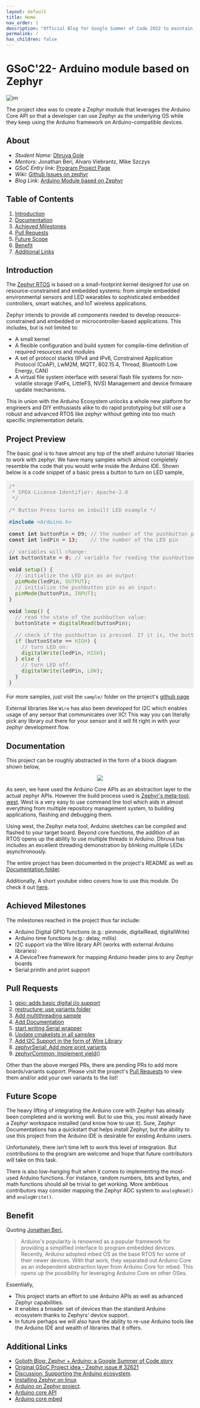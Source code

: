 ```yaml
---
layout: default
title: Home
nav_order: 1
description: "Official Blog for Google Summer of Code 2022 to maintain Documentation, progress logs and research"
permalink: /
has_children: false
---
```


# GSoC'22- Arduino module based on Zephyr

![im](assets/images/website_header.png)

The project idea was to create a Zephyr module that leverages the Arduino Core API so that a developer can use Zephyr as the underlying OS while they keep using the Arduino framework on Arduino-compatible devices.

## About
- _Student Name:_ [Dhruva Gole](https://dhruvagole.tech)
- _Mentors:_ Jonathan Beri, Alvaro Viebrantz, Mike Szczys
- _GSoC Entry link:_ [Program Project Page](https://summerofcode.withgoogle.com/programs/2022/projects/CLdtJiEB)
- _Wiki:_ [Github Issues on zephyr](https://github.com/zephyrproject-rtos/zephyr/issues/32621)
- _Blog Link:_ [Arduino Module based on Zephyr](https://dhruvag2000.github.io/Blog-GSoC22/) <br>

## Table of Contents
1. [Introduction](#intro)
2. [Documentation](#docs)
3. [Achieved Milestones](#milestones)
4. [Pull Requests](#pr)
5. [Future Scope](#scope)
6. [Benefit](#benefit)
7. [Additional Links](#ref)

## Introduction <a name="intro"></a>

The [Zephyr RTOS](https://docs.zephyrproject.org/latest/introduction/index.html) is based on a small-footprint kernel designed for use on resource-constrained and embedded systems: from simple embedded environmental sensors and LED wearables to sophisticated embedded controllers, smart watches, and IoT wireless applications.

Zephyr intends to provide all components needed to develop resource-constrained and embedded or microcontroller-based applications. This includes, but is not limited to:
- A small kernel
- A flexible configuration and build system for compile-time definition of required resources and modules
- A set of protocol stacks (IPv4 and IPv6, Constrained Application Protocol (CoAP), LwM2M, MQTT, 802.15.4, Thread, Bluetooth Low Energy, CAN)
- A virtual file system interface with several flash file systems for non-volatile storage (FatFs, LittleFS, NVS)
Management and device firmware update mechanisms.

This in union with the Arduino Ecosystem unlocks a whole new platform for engineers and DIY enthusiasts alike to
do rapid prototyping but still use a robust and advanced RTOS like zephyr without getting into too much specific
implementation details.

## Project Preview

The basic goal is to have almost any top of the shelf arduino tutorial/ libaries to work with zephyr. We have many
samples which almost completely resemble the code that you would write inside the Arduino IDE. Shown below is a code
snippet of a basic press a button to turn on LED sample,

<pre class="hljs" style="display: block; overflow-x: auto; padding: 0.5em; background: rgb(240, 240, 240); color: rgb(68, 68, 68);"><span class="hljs-comment" style="color: rgb(136, 136, 136);">/*
 * SPDX-License-Identifier: Apache-2.0
 */</span>

<span class="hljs-comment" style="color: rgb(136, 136, 136);">/* Button Press turns on inbuilt LED example */</span>

<span class="hljs-meta" style="color: rgb(31, 113, 153);">#<span class="hljs-meta-keyword" style="font-weight: 700;">include</span> <span class="hljs-meta-string" style="color: rgb(77, 153, 191);">&lt;Arduino.h&gt;</span></span>

<span class="hljs-keyword" style="font-weight: 700;">const</span> <span class="hljs-keyword" style="font-weight: 700;">int</span> buttonPin = D9; <span class="hljs-comment" style="color: rgb(136, 136, 136);">// the number of the pushbutton pin</span>
<span class="hljs-keyword" style="font-weight: 700;">const</span> <span class="hljs-keyword" style="font-weight: 700;">int</span> ledPin = <span class="hljs-number" style="color: rgb(136, 0, 0);">13</span>;    <span class="hljs-comment" style="color: rgb(136, 136, 136);">// the number of the LED pin</span>

<span class="hljs-comment" style="color: rgb(136, 136, 136);">// variables will change:</span>
<span class="hljs-keyword" style="font-weight: 700;">int</span> buttonState = <span class="hljs-number" style="color: rgb(136, 0, 0);">0</span>; <span class="hljs-comment" style="color: rgb(136, 136, 136);">// variable for reading the pushbutton status</span>

<span class="hljs-keyword" style="font-weight: 700;">void</span> <span class="hljs-built_in" style="color: rgb(57, 115, 0);">setup</span>() {
  <span class="hljs-comment" style="color: rgb(136, 136, 136);">// initialize the LED pin as an output:</span>
  <span class="hljs-built_in" style="color: rgb(57, 115, 0);">pinMode</span>(ledPin, <span class="hljs-literal" style="color: rgb(120, 169, 96);">OUTPUT</span>);
  <span class="hljs-comment" style="color: rgb(136, 136, 136);">// initialize the pushbutton pin as an input:</span>
  <span class="hljs-built_in" style="color: rgb(57, 115, 0);">pinMode</span>(buttonPin, <span class="hljs-literal" style="color: rgb(120, 169, 96);">INPUT</span>);
}

<span class="hljs-keyword" style="font-weight: 700;">void</span> <span class="hljs-built_in" style="color: rgb(57, 115, 0);">loop</span>() {
  <span class="hljs-comment" style="color: rgb(136, 136, 136);">// read the state of the pushbutton value:</span>
  buttonState = <span class="hljs-built_in" style="color: rgb(57, 115, 0);">digitalRead</span>(buttonPin);

  <span class="hljs-comment" style="color: rgb(136, 136, 136);">// check if the pushbutton is pressed. If it is, the buttonState is HIGH:</span>
  <span class="hljs-built_in" style="color: rgb(57, 115, 0);">if</span> (buttonState == <span class="hljs-literal" style="color: rgb(120, 169, 96);">HIGH</span>) {
    <span class="hljs-comment" style="color: rgb(136, 136, 136);">// turn LED on:</span>
    <span class="hljs-built_in" style="color: rgb(57, 115, 0);">digitalWrite</span>(ledPin, <span class="hljs-literal" style="color: rgb(120, 169, 96);">HIGH</span>);
  } <span class="hljs-built_in" style="color: rgb(57, 115, 0);">else</span> {
    <span class="hljs-comment" style="color: rgb(136, 136, 136);">// turn LED off:</span>
    <span class="hljs-built_in" style="color: rgb(57, 115, 0);">digitalWrite</span>(ledPin, <span class="hljs-literal" style="color: rgb(120, 169, 96);">LOW</span>);
  }
}</pre>

For more samples, just visit the ``sample/`` folder on the project's [github page](https://github.com/zephyrproject-rtos/gsoc-2022-arduino-core)

External libraries like ``Wire`` has also been developed for I2C which enables usage of any sensor that communicates over
IIC! This way you can literally pick any library out there for your sensor and it will fit right in with your zephyr
development flow.

## Documentation <a name="docs"></a>

This project can be roughly abstracted in the form of a block diagram shown below,

<p align="center">
  <img src="assets/images/main_flow.png" />
</p>

As seen, we have used the Arduino Core APIs as an abstraction layer to the actual zephyr APIs. However the build process
used is [Zephyr's meta-tool: west](https://docs.zephyrproject.org/latest/develop/west/index.html).
West is a very easy to use command line tool which aids in almost everything from multiple repository management system,
to building applications, flashing and debugging them.

Using west, the Zephyr meta tool, Arduino sketches can be compiled and flashed to your target board. Beyond core functions, the addition of an RTOS opens up the ability to use multiple threads in Arduino. Dhruva has includes an excellent threading demonstration by blinking multiple LEDs asynchronously.

The entire project has been documented in the project's README as well as [Documentation folder](https://github.com/zephyrproject-rtos/gsoc-2022-arduino-core/tree/main/documentation).

Additionally, A short youtube video covers how to use this module. Do check it out [here](https://www.youtube.com/watch?v=0Byv6X1sKrk).

## Achieved Milestones <a name="milestones"></a>

The milestones reached in the project thus far include:

- Arduino Digital GPIO functions (e.g.: pinmode, digitalRead, digitalWrite)
- Arduino time functions (e.g.: delay, millis)
- I2C support via the Wire library API (works with external Arduino libraries)
- A DeviceTree framework for mapping Arduino header pins to any Zephyr boards
- Serial.println and print support

## Pull Requests <a name="pr"></a>

1. [gpio: adds basic digital i/o support](https://github.com/zephyrproject-rtos/gsoc-2022-arduino-core/pull/7)
2. [restructure: use variants folder](https://github.com/zephyrproject-rtos/gsoc-2022-arduino-core/pull/17)
3. [Add multithreading sample](https://github.com/zephyrproject-rtos/gsoc-2022-arduino-core/pull/18)
4. [Add Documentation](https://github.com/zephyrproject-rtos/gsoc-2022-arduino-core/pull/20)
5. [start writing Serial wrapper](https://github.com/zephyrproject-rtos/gsoc-2022-arduino-core/pull/30)
6. [Update cmakelists in all samples](https://github.com/zephyrproject-rtos/gsoc-2022-arduino-core/pull/31)
7. [Add I2C Support in the form of Wire Library](https://github.com/zephyrproject-rtos/gsoc-2022-arduino-core/pull/34)
8. [zephyrSerial: Add more print variants](https://github.com/zephyrproject-rtos/gsoc-2022-arduino-core/pull/39)
9. [zephyrCommon: Implement yield()](https://github.com/zephyrproject-rtos/gsoc-2022-arduino-core/pull/41)

Other than the above merged PRs, there are pending PRs to add more boards/variants support. Please visit the project's
[Pull Requests](https://github.com/zephyrproject-rtos/gsoc-2022-arduino-core/pulls) to view them and/or add your own
variants to the list!

## Future Scope <a name="scope"></a>

The heavy lifting of integrating the Arduino core with Zephyr has already been completed and is working well. But to use
this, you must already have a Zephyr workspace installed (and know how to use it). Sure, Zephyr Documentations has a
quickstart that helps install Zephyr, but the ability to use this project from the Arduino IDE is desirable for existing
Arduino users.

Unfortunately, there isn’t time left to work this level of integration. But contributions to the program are welcome and
hope that future contributors will take on this task.

There is also low-hanging fruit when it comes to implementing the most-used Arduino functions. For instance, random
numbers, bits and bytes, and math functions should all be trivial to get working. More ambitious contributors may
consider mapping the Zephyr ADC system to ``analogRead()`` and ``analogWrite()``.

## Benefit <a name="benefit"></a>

Quoting [Jonathan Beri](https://github.com/beriberikix),

> Arduino's popularity is renowned as a popular framework for providing a simplified interface to program embedded devices. Recently, Arduino adopted mbed OS as the base RTOS for some of their newer devices. With that work, they separated out Arduino Core as an independent abstraction layer from Arduino Core for mbed. This opens up the possibility for leveraging Arduino Core on other OSes.


Essentially,
- This project starts an effort to use Arduino APIs as well as advanced Zephyr capabilities. 
- It enables a broader set of devices than the standard Arduino ecosystem thanks to Zephyrs' device support.
- In future perhaps we will also have the ability to re-use Arduino tools like the Arduino IDE and wealth of libraries that it offers.

## Additional Links <a name="ref"></a>

- [Golioth Blog: Zephyr + Arduino: a Google Summer of Code story](https://blog.golioth.io/zephyr-arduino-a-google-summer-of-code-story/)
- [Original GSoC Project idea - Zephyr issue # 32621](https://github.com/zephyrproject-rtos/zephyr/issues/32621)
- [Discussion: Supporting the Arduino ecosystem](https://github.com/zephyrproject-rtos/zephyr/issues/22247).
- [Installing Zephyr on linux](https://learn.adafruit.com/blinking-led-with-zephyr-rtos/installing-zephyr-linux)
- [Arduino on Zephyr project](https://github.com/soburi/arduino-on-zephyr).
- [Arduino core API](https://github.com/arduino/ArduinoCore-API)
- [Arduino core mbed](https://github.com/arduino/ArduinoCore-mbed)
